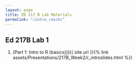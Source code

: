 ```yaml
---
layout: page
title: ED 217 B Lab Materials
permalink: "/intro_rasch/"
---
```


<p></p>  

## Ed 217B Lab 1
1. [Part 1: Intro to R (basics)]({{ site.url }}{% link assets/Presentations/217B_Week2/r_introslides.html %})

<p></p>  







